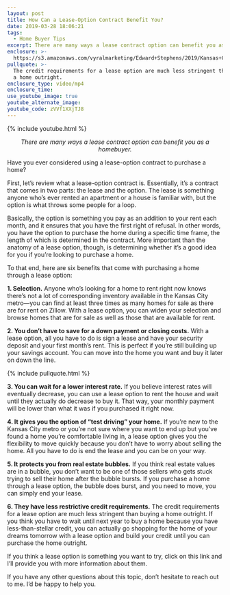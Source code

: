 ```yaml
---
layout: post
title: How Can a Lease-Option Contract Benefit You?
date: 2019-03-28 18:06:21
tags:
  - Home Buyer Tips
excerpt: There are many ways a lease contract option can benefit you as a homebuyer.
enclosure: >-
  https://s3.amazonaws.com/vyralmarketing/Edward+Stephens/2019/Kansas+City+Real+Estate+_+Edward+Stephens+Group-+lease-option+contract.mp4
pullquote: >-
  The credit requirements for a lease option are much less stringent than buying
  a home outright.
enclosure_type: video/mp4
enclosure_time:
use_youtube_image: true
youtube_alternate_image:
youtube_code: zVVf1XXjTJ8
---
```


{% include youtube.html %}

<p style="text-align: center;"><em>There are many ways a lease contract option can benefit you as a homebuyer.</em></p>

Have you ever considered using a lease-option contract to purchase a home?

First, let’s review what a lease-option contract is. Essentially, it’s a contract that comes in two parts: the lease and the option. The lease is something anyone who’s ever rented an apartment or a house is familiar with, but the option is what throws some people for a loop. 

Basically, the option is something you pay as an addition to your rent each month, and it ensures that you have the first right of refusal. In other words, you have the option to purchase the home during a specific time frame, the length of which is determined in the contract. More important than the anatomy of a lease option, though, is determining whether it’s a good idea for you if you’re looking to purchase a home. 

To that end, here are six benefits that come with purchasing a home through a lease option:

**1. Selection.** Anyone who’s looking for a home to rent right now knows there’s not a lot of corresponding inventory available in the Kansas City metro—you can find at least three times as many homes for sale as there are for rent on Zillow. With a lease option, you can widen your selection and browse homes that are for sale as well as those that are available for rent. 

**2. You don’t have to save for a down payment or closing costs.** With a lease option, all you have to do is sign a lease and have your security deposit and your first month’s rent. This is perfect if you’re still building up your savings account. You can move into the home you want and buy it later on down the line. 

{% include pullquote.html %}

**3. You can wait for a lower interest rate.** If you believe interest rates will eventually decrease, you can use a lease option to rent the house and wait until they actually do decrease to buy it. That way, your monthly payment will be lower than what it was if you purchased it right now. 

**4. It gives you the option of “test driving” your home.** If you’re new to the Kansas City metro or you’re not sure where you want to end up but you’ve found a home you’re comfortable living in, a lease option gives you the flexibility to move quickly because you don’t have to worry about selling the home. All you have to do is end the lease and you can be on your way. 

**5. It protects you from real estate bubbles.** If you think real estate values are in a bubble, you don’t want to be one of those sellers who gets stuck trying to sell their home after the bubble bursts. If you purchase a home through a lease option, the bubble does burst, and you need to move, you can simply end your lease. 

**6. They have less restrictive credit requirements.** The credit requirements for a lease option are much less stringent than buying a home outright. If you think you have to wait until next year to buy a home because you have less-than-stellar credit, you can actually go shopping for the home of your dreams tomorrow with a lease option and build your credit until you can purchase the home outright. 

If you think a lease option is something you want to try, click on this link and I’ll provide you with more information about them. 

If you have any other questions about this topic, don’t hesitate to reach out to me. I’d be happy to help you.